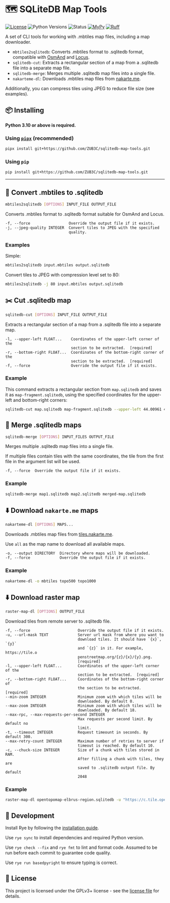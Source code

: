 # 🗺 SQLiteDB Map Tools

[![License](https://img.shields.io/github/license/ZUB3C/sqlitedb-map-tools?style=flat-square)](https://github.com/ZUB3C/sqlitedb-map-tools/blob/master/LICENSE)
![Python Versions](https://img.shields.io/badge/Python-3.10%20%7C%203.11%20%7C%203.12-blue?style=flat-square)
![Status](https://img.shields.io/badge/status-stable-bright_green?style=flat-square)
[![MyPy](https://img.shields.io/badge/mypy-checked-blue?style=flat-square)](https://github.com/python/mypy)
[![Ruff](https://img.shields.io/endpoint?url=https://raw.githubusercontent.com/astral-sh/ruff/main/assets/badge/v2.json&style=flat-square)](https://github.com/astral-sh/ruff)

A set of CLI tools for working with .mbtiles map files, including a map downloader.

- `mbtiles2sqlitedb`: Converts .mbtiles format to .sqlitedb format, compatible with [OsmAnd](https://osmand.net/) and [Locus](https://www.locusmap.app/).
- `sqlitedb-cut`: Extracts a rectangular section of a map from a .sqlitedb file into a separate map file.
- `sqlitedb-merge`: Merges multiple .sqlitedb map files into a single file.
- `nakarteme-dl`: Downloads .mbtiles map files from [nakarte.me](https://tiles.nakarte.me/files).

Additionally, you can compress tiles using JPEG to reduce file size (see examples).

## 📦 Installing

**Python 3.10 or above is required.**

### Using [`pipx`](https://github.com/pypa/pipx) (recommended)

```sh
pipx install git+https://github.com/ZUB3C/sqlitedb-map-tools.git
```

### Using `pip`

```sh
pip install git+https://github.com/ZUB3C/sqlitedb-map-tools.git
```

---

## 🌿 Convert .mbtiles to .sqlitedb

```sh
mbtiles2sqlitedb [OPTIONS] INPUT_FILE OUTPUT_FILE
```

Converts .mbtiles format to .sqlitedb format suitable for OsmAnd and Locus.

```text
-f, --force                 Override the output file if it exists.
-j, --jpeg-quality INTEGER  Convert tiles to JPEG with the specified
                            quality.
```

### Examples

Simple:

```sh
mbtiles2sqlitedb input.mbtiles output.sqlitedb
```

Convert tiles to JPEG with compression level set to 80:

```sh
mbtiles2sqlitedb -j 80 input.mbtiles output.sqlitedb
```

## ✂️ Cut .sqlitedb map

```sh
sqlitedb-cut [OPTIONS] INPUT_FILE OUTPUT_FILE
```

Extracts a rectangular section of a map from a .sqlitedb file into a separate map.

```text
-l, --upper-left FLOAT...    Coordinates of the upper-left corner of the
                             section to be extracted.  [required]
-r, --bottom-right FLOAT...  Coordinates of the bottom-right corner of the
                             section to be extracted.  [required]
-f, --force                  Override the output file if it exists.
```

### Example

This command extracts a rectangular section from `map.sqlitedb` and saves it as
`map-fragment.sqlitedb`, using the specified coordinates for the upper-left and
bottom-right corners:

```sh
sqlitedb-cut map.sqlitedb map-fragment.sqlitedb --upper-left 44.00961 42.23831 --bottom-right 43.15811 43.01285
```

## 🧩 Merge .sqlitedb maps

```sh
sqlitedb-merge [OPTIONS] INPUT_FILES OUTPUT_FILE
```

Merges multiple .sqlitedb map files into a single file.

If multiple files contain tiles with the same coordinates, the tile from the
first file in the argument list will be used.

```text
-f, --force  Override the output file if it exists.
```

### Example

```sh
sqlitedb-merge map1.sqlitedb map2.sqlitedb merged-map.sqlitedb
```

## ⬇️ Download `nakarte.me` maps

```sh
nakarteme-dl [OPTIONS] MAPS...
```

Downloads .mbtiles map files from [tiles.nakarte.me](https://tiles.nakarte.me/files).

Use `all` as the map name to download all available maps.

```text
-o, --output DIRECTORY  Directory where maps will be downloaded.
-f, --force             Override the output file if it exists.
```

### Example

```sh
nakarteme-dl -o mbtiles topo500 topo1000
```

## ⬇️ Download raster map

```sh
raster-map-dl [OPTIONS] OUTPUT_FILE
```

Download tiles from remote server to .sqlitedb file.

```text
-f, --force                     Override the output file if it exists.
-u, --url-mask TEXT             Server url mask from where you want to
                                download tiles. It should have `{x}`, `{y}`
                                and `{z}` in it. For example, https://tile.o
                                penstreetmap.org/{z}/{x}/{y}.png.
                                [required]
-l, --upper-left FLOAT...       Coordinates of the upper-left corner of the
                                section to be extracted.  [required]
-r, --bottom-right FLOAT...     Coordinates of the bottom-right corner of
                                the section to be extracted.  [required]
--min-zoom INTEGER              Minimum zoom with which tiles will be
                                downloaded. By default 0.
--max-zoom INTEGER              Minimum zoom with which tiles will be
                                downloaded. By default 18.
--max-rpc, --max-requests-per-second INTEGER
                                Max requests per second limit. By default no
                                limit.
-t, --timeout INTEGER           Request timeount in seconds. By default 300.
--max-retry-count INTEGER       Maximum number of retries to server if
                                timeout is reached. By default 10.
-c, --chuck-size INTEGER        Size of a chunk with tiles stored in RAM.
                                After filling a chunk with tiles, they are
                                saved to .sqlitedb output file. By default
                                2048
```

### Example

```sh
raster-map-dl opentopomap-elbrus-region.sqlitedb -u "https://c.tile.opentopomap.org/{z}/{x}/{y}.png" --min-zoom 10 --max-zoom 16 --upper-left 44.00961 42.23831 --bottom-right 43.15811 43.01285
```

## 🔧 Development

Install Rye by following
the [installation guide](https://rye.astral.sh/guide/installation/).

Use `rye sync` to install dependencies and required Python version.

Use `rye check --fix` and `rye fmt` to lint and format code. Assumed to be run before each commit
to guarantee code quality.

Use `rye run basedpyright` to ensure typing is correct.


## 📜 License

This project is licensed under the GPLv3+ license - see the
[license file](https://github.com/ZUB3C/sqlitedb-map-tools/blob/master/LICENSE) for details.
